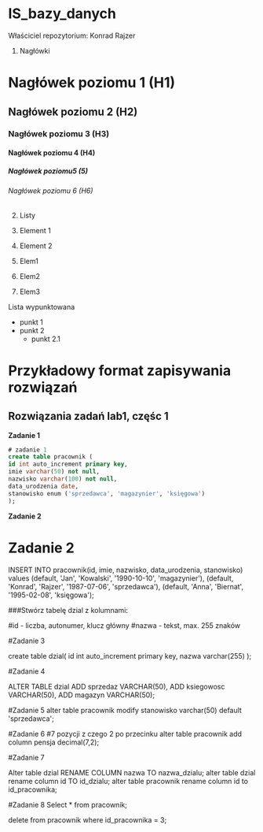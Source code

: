 # IS_bazy_danych

Właściciel repozytorium: Konrad Rajzer

1. Nagłówki
# Nagłówek poziomu 1 (H1)
## Nagłówek poziomu 2 (H2)
### Nagłówek poziomu 3 (H3)
#### Nagłówek poziomu 4 (H4)
##### Nagłówek poziomu5 (5)
###### Nagłówek poziomu 6 (H6)

2. Listy
1. Element 1
2. Element 2

1. Elem1
2. Elem2
3. Elem3

Lista wypunktowana
* punkt 1
* punkt 2
  * punkt 2.1
 
# Przykładowy format zapisywania rozwiązań

## Rozwiązania zadań lab1, częśc 1

**Zadanie 1**
```sql
# zadanie 1
create table pracownik (
id int auto_increment primary key,
imie varchar(50) not null,
nazwisko varchar(100) not null,
data_urodzenia date,
stanowisko enum ('sprzedawca', 'magazynier', 'księgowa')
);
```

**Zadanie 2**
# Zadanie 2
INSERT INTO pracownik(id, imie, nazwisko, data_urodzenia, stanowisko) values
(default, 'Jan', 'Kowalski', '1990-10-10', 'magazynier'),
(default, 'Konrad', 'Rajzer', '1987-07-06', 'sprzedawca'),
(default, 'Anna', 'Biernat', '1995-02-08', 'księgowa');

###Stwórz tabelę dzial z kolumnami:

#id - liczba, autonumer, klucz główny
#nazwa - tekst, max. 255 znaków

#Zadanie 3

create table dzial(
id int auto_increment primary key,
nazwa varchar(255)
);

#Zadanie 4

ALTER TABLE dzial
ADD sprzedaz VARCHAR(50),
ADD ksiegowosc VARCHAR(50),
ADD magazyn VARCHAR(50);

#Zadanie 5
alter table pracownik modify stanowisko varchar(50) default 'sprzedawca';


#Zadanie 6
#7 pozycji z czego 2 po przecinku
alter table pracownik add column pensja decimal(7,2);

#Zadanie 7

Alter table dzial RENAME COLUMN nazwa TO nazwa_dzialu;
alter table dzial rename column id TO id_dzialu;
alter table pracownik rename column id to id_pracownika;

#Zadanie 8
Select * from pracownik;

delete from pracownik where id_pracownika = 3;





